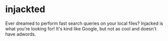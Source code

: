 injackted
=========

Ever dreamed to perform fast search queries on your local files? Injacked is what you're looking for! It's kind like Google, but not as cool and doesn't have adwords.
